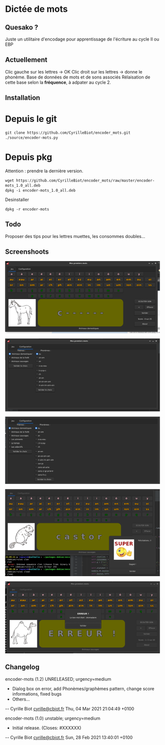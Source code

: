 # Dictée de mots

## Quesako ?

Juste un utilitaire d'encodage pour apprentissage de l'écriture au cycle II ou EBP

## Actuellement
Clic gauche sur les lettres -> OK
Clic droit sur les lettres -> donne le phonème.
Base de données de mots et de sons associés
Rélaisation de cette base selon la **fréquence**, à adpater au cycle 2.

## Installation

# Depuis le git

```
git clone https://github.com/CyrilleBiot/encoder_mots.git
./source/encoder-mots.py
```


# Depuis pkg

Attention : prendre la dernière version. 
```
wget https://github.com/CyrilleBiot/encoder_mots/raw/master/encoder-mots_1.0_all.deb
dpkg -i encoder-mots_1.0_all.deb
```

Desinstaller

```
dpkg -r encoder-mots
```

## Todo

Proposer des tips pour les lettres muettes, les consommes doubles...


## Screenshoots

![screenshoot](./screenshoot001.png)

![screenshoot](./screenshoot002.png)

![screenshoot](./screenshoot003.png)

![screenshoot](./screenshoot004.png)

![screenshoot](./screenshoot005.png)


## Changelog

encoder-mots (1.2) UNRELEASED; urgency=medium

  * Dialog box on error, add Phonèmes/graphèmes pattern, change score informations, fixed bugs
  * Others...

 -- Cyrille Biot <cyrille@cbiot.fr>  Thu, 04 Mar 2021 21:04:49 +0100

encoder-mots (1.0) unstable; urgency=medium

  * Initial release. (Closes: #XXXXXX)

 -- Cyrille Biot <cyrille@cbiot.fr>  Sun, 28 Feb 2021 13:40:01 +0100
